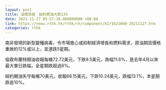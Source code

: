 ```yaml
---
layout: post
title: 油價急挫　紐約期油大跌13%
date: 2021-11-27 05:57:38.000000000 +08:00
link: https://news.rthk.hk/rthk/ch/component/k2/1621660-20211127.htm
categories: rthk
---
```


南非發現的新型變種病毒，令市場擔心或抑制經濟增長和燃料需求，原油期貨價格重挫約12%或以上，並連跌5星期。

倫敦布蘭特期油收報每桶72.72美元，下跌9.5美元，跌幅11.6%，是去年4月以來最大單日跌幅，全星期跌超過8%。

紐約期油失守每桶70美元，收報68.15美元，下跌10.24美元，跌幅13.1%，本星期跌逾10%。
